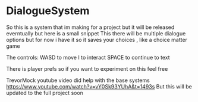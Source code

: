 # DialogueSystem
 So this is a system that im making for a project but it will be released everntually but here is a small snippet
 This there will be multiple dialogue options but for now i have it so it saves your choices , like a choice matter game
 
 The controls:
 WASD to move
 I to interact
 SPACE to continue to text
 
 There is player prefs so if you want to experiment on this feel free
 
 TrevorMock youtube video did help with the base systems
 https://www.youtube.com/watch?v=vY0Sk93YUhA&t=1493s
 But this will be updated to the full project soon 
 
